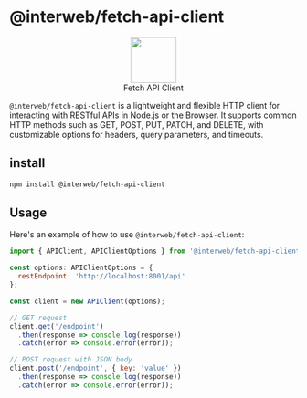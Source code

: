 # @interweb/fetch-api-client

<p align="center">
  <img src="https://user-images.githubusercontent.com/545047/188804067-28e67e5e-0214-4449-ab04-2e0c564a6885.svg" width="80"><br />
    Fetch API Client
</p>

`@interweb/fetch-api-client` is a lightweight and flexible HTTP client for interacting with RESTful APIs in Node.js or the Browser. It supports common HTTP methods such as GET, POST, PUT, PATCH, and DELETE, with customizable options for headers, query parameters, and timeouts.

## install

```sh
npm install @interweb/fetch-api-client
```

## Usage

Here's an example of how to use `@interweb/fetch-api-client`:

```js
import { APIClient, APIClientOptions } from '@interweb/fetch-api-client';

const options: APIClientOptions = {
  restEndpoint: 'http://localhost:8001/api'
};

const client = new APIClient(options);

// GET request
client.get('/endpoint')
  .then(response => console.log(response))
  .catch(error => console.error(error));

// POST request with JSON body
client.post('/endpoint', { key: 'value' })
  .then(response => console.log(response))
  .catch(error => console.error(error));
```
